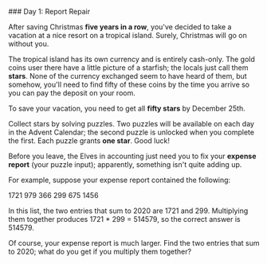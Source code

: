 ### Day 1: Report Repair

After saving Christmas <b>five years in a row</b>, you've decided to take a vacation at a nice resort on a tropical island. Surely, Christmas will go on without you.

The tropical island has its own currency and is entirely cash-only. The gold coins user there have a little picture of a starfish; the locals just call them <b>stars</b>. None of the currency exchanged seem to have heard of them, but somehow, you'll need to find fifty of these coins by the time you arrive so you can pay the deposit on your room.

To save your vacation, you need to get all <b>fifty stars</b> by December 25th.

Collect stars by solving puzzles. Two puzzles will be available on each day in the Advent Calendar; the second puzzle is unlocked when you complete the first. Each puzzle grants <b>one star</b>. Good luck!

Before you leave, the Elves in accounting just need you to fix your <b>expense report</b> (your puzzle input); apparently, something isn't quite adding up.

For example, suppose your expense report contained the following:

1721
979
366
299
675
1456

In this list, the two entries that sum to 2020 are 1721 and 299. Multiplying them together produces 1721 * 299 = 514579, so the correct answer is 514579.

Of course, your expense report is much larger. Find the two entries that sum to 2020; what do you get if you multiply them together?
